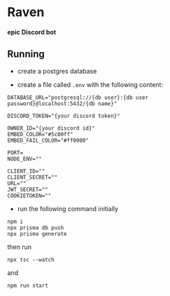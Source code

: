 # Raven
#### epic Discord bot

## Running
- create a postgres database

- create a file called `.env` with the following content:
```
DATABASE_URL="postgresql://{db user}:{db user password}@localhost:5432/{db name}"

DISCORD_TOKEN="{your discord token}"

OWNER_ID="{your discord id}"
EMBED_COLOR="#5c00ff"
EMBED_FAIL_COLOR="#ff0000"

PORT=
NODE_ENV=""

CLIENT_ID=""
CLIENT_SECRET=""
URL=""
JWT_SECRET=""
COOKIETOKEN=""
```

- run the following command initially
```
npm i
npx prisma db push
npx prisma generate
```
then run
```
npx tsc --watch
```
and 
```
npm run start
```
